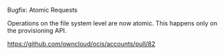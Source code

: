 Bugfix: Atomic Requests

Operations on the file system level are now atomic. This happens only on the provisioning API.

https://github.com/owncloud/ocis/accounts/pull/82
